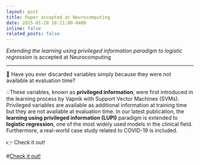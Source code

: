 ```yaml
---
layout: post
title: Paper accepted at Neurocomputing
date: 2025-01-28 16:11:00-0400
inline: false
related_posts: false
---
```


_Extending the learning using privileged information paradigm to logistic regression_ is accepted at Neurocomputing

---

🤔 Have you ever discarded variables simply because they were not available at evaluation time?

💡These variables, known as __privileged information__, were first introduced in the learning process by Vapnik with Support Vector Machines (SVMs). Privileged variables are available as additional information at training time but they are not available at evaluation time. In our latest publication, the __learning using privileged information (LUPI)__ paradigm is extended to __logistic regression__, one of the most widely used models in the clinical field. Furthermore, a real-world case study related to COVID-19 is included.

👉 Check it out!

#[Check it out!](https://www.sciencedirect.com/science/article/abs/pii/S0925231224016400?via%3Dihub)

